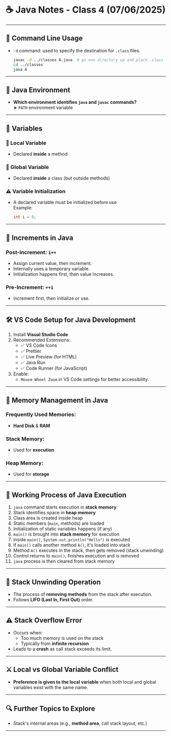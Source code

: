 # ☕ Java Notes - Class 4 (07/06/2025)

---

## 🧭 Command Line Usage

- `-d` command: used to specify the destination for `.class` files.
  ```bash
  javac -d ../classes A.java  # go one directory up and place .class files there
  cd ../classes
  java A
  ```

---

## 🧬 Java Environment

- **Which environment identifies `java` and `javac` commands?**  
  ➤ `PATH` environment variable

---

## 🧠 Variables

### 🔸 Local Variable
- Declared **inside** a method

### 🔹 Global Variable
- Declared **inside** a class (but outside methods)

### ⚠️ Variable Initialization
- A declared variable must be initialized before use  
  Example:
  ```java
  int i = 0;
  ```

---

## 🔁 Increments in Java

### Post-Increment: `i++`
- Assign current value, then increment.
- Internally uses a temporary variable.
- Initialization happens first, then value increases.

### Pre-Increment: `++i`
- Increment first, then initialize or use.

---

## 🛠 VS Code Setup for Java Development

1. Install **Visual Studio Code**
2. Recommended Extensions:
   - ✅ VS Code Icons
   - ✅ Prettier
   - ✅ Live Preview (for HTML)
   - ✅ Java Run
   - ✅ Code Runner (for JavaScript)
3. Enable:
   - `Mouse Wheel Zoom` in VS Code settings for better accessibility.

---

## 💾 Memory Management in Java

### Frequently Used Memories:
- **Hard Disk** & **RAM**

### Stack Memory:
- Used for **execution**

### Heap Memory:
- Used for **storage**

---

## 🔧 Working Process of Java Execution

1. `java` command starts execution in **stack memory**
2. Stack identifies space in **heap memory**
3. Class area is created inside heap
4. Static members (`main`, methods) are loaded
5. Initialization of static variables happens (if any)
6. `main()` is brought into **stack memory** for execution
7. Inside `main()`, `System.out.println("Hello")` is executed
8. If `main()` calls another method `A()`, it's loaded into stack
9. Method `A()` executes in the stack, then gets removed (stack unwinding)
10. Control returns to `main()`, finishes execution and is removed
11. `java` process is then cleared from stack memory

---

## 🔄 Stack Unwinding Operation

- The process of **removing methods** from the stack after execution.
- Follows **LIFO (Last In, First Out)** order.

---

## ⚠️ Stack Overflow Error

- Occurs when:
  - Too much memory is used on the stack
  - Typically from **infinite recursion**
- Leads to a **crash** as call stack exceeds its limit.

---

## ⚔️ Local vs Global Variable Conflict

- **Preference is given to the local variable** when both local and global variables exist with the same name.

---

## 🔍 Further Topics to Explore

- Stack's internal areas (e.g., **method area**, call stack layout, etc.)

---
